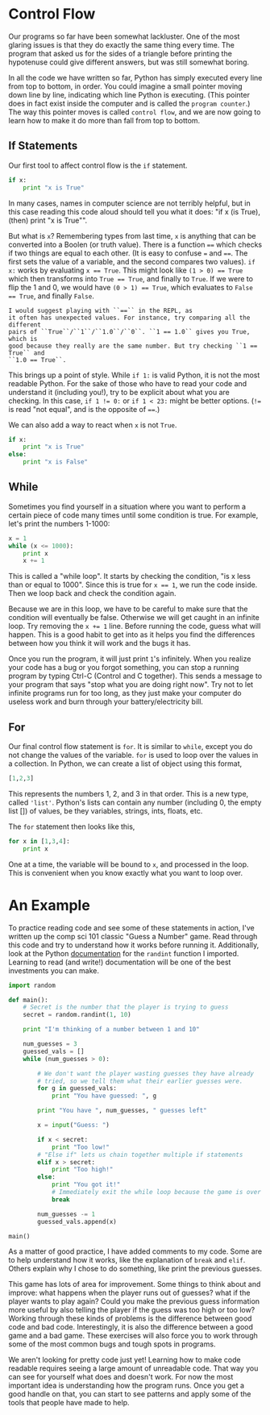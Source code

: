 # Control Flow

Our programs so far have been somewhat lackluster. One of the most glaring
issues is that they do exactly the same thing every time. The program that
asked us for the sides of a triangle before printing the hypotenuse could give
different answers, but was still somewhat boring.

In all the code we have written so far, Python has simply executed every line
from top to bottom, in order. You could imagine a small pointer moving down line
by line, indicating which line Python is executing. (This pointer does in fact
exist inside the computer and is called the ``program counter``.) The way this
pointer moves is called ``control flow``, and we are now going to learn how to
make it do more than fall from top to bottom.

## If Statements

Our first tool to affect control flow is the ``if`` statement.

```python
if x:
    print "x is True"
```

In many cases, names in computer science are not terribly helpful, but in this
case reading this code aloud should tell you what it does: "if x (is True),
(then) print "x is True"".

But what is ``x``? Remembering types from last time, ``x`` is anything that
can be converted into a Boolen (or truth value). There is a function ``==``
which checks if two things are equal to each other. (It is easy to confuse
``=`` and ``==``. The first sets the value of a variable, and the second
compares two values). ``if x:`` works by evaluating ``x == True``. This might
look like ``(1 > 0) == True`` which then transforms into ``True == True``, and
finally to ``True``. If we were to flip the 1 and 0, we would have ``(0 > 1)
== True``, which evaluates to ``False == True``, and finally ``False``.

```note
I would suggest playing with ``==`` in the REPL, as
it often has unexpected values. For instance, try comparing all the different
pairs of ``True``/``1``/``1.0``/``0``. ``1 == 1.0`` gives you True, which is
good because they really are the same number. But try checking ``1 == True`` and
``1.0 == True``.
```

This brings up a point of style. While ``if 1:`` is valid Python, it is not
the most readable Python. For the sake of those who have to read your code and
understand it (including you!), try to be explicit about what you are checking.
In this case, ``if 1 != 0:`` or ``if 1 < 23:`` might be better options. (``!=``
is read "not equal", and is the opposite of ``==``.)

We can also add a way to react when ``x`` is not ``True``.

```python
if x:
    print "x is True"
else:
    print "x is False"
```

## While

Sometimes you find yourself in a situation where you want to perform a certain
piece of code many times until some condition is true. For example, let's print
the numbers 1-1000:

```python
x = 1
while (x <= 1000):
    print x
    x += 1
```

This is called a "while loop". It starts by checking the condition, "is x less
than or equal to 1000". Since this is true for ``x == 1``, we run the code
inside. Then we loop back and check the condition again.

Because we are in this loop, we have to be careful to make sure that the
condition will eventually be false. Otherwise we will get caught in an infinite
loop. Try removing the ``x += 1`` line. Before running the code, guess what will
happen. This is a good habit to get into as it helps you find the differences
between how you think it will work and the bugs it has.

Once you run the program, it will just print ``1``'s infinitely. When you
realize your code has a bug or you forgot something, you can stop a running
program by typing Ctrl-C (Control and C together). This sends a message to
your program that says "stop what you are doing right now". Try not to let
infinite programs run for too long, as they just make your computer do useless
work and burn through your battery/electricity bill.

## For

Our final control flow statement is ``for``. It is similar to ``while``, except
you do not change the values of the variable. ``for`` is used to loop over the
values in a collection. In Python, we can create a list of object using this
format,

```python
[1,2,3]
```

This represents the numbers 1, 2, and 3 in that order. This is a new type,
called ``'list'``. Python's lists can contain any number (including 0, the
empty list []) of values, be they variables, strings, ints, floats, etc.

The ``for`` statement then looks like this,

```python
for x in [1,3,4]:
    print x
```

One at a time, the variable will be bound to ``x``, and processed in the loop.
This is convenient when you know exactly what you want to loop over.

# An Example

To practice reading code and see some of these statements in action, I've
written up the comp sci 101 classic "Guess a Number" game. Read through this
code and try to understand how it works before running it. Additionally, look
at the Python
[documentation](https://docs.python.org/2/library/random.html#random.randint)
for the ``randint`` function I imported. Learning to read (and write!)
documentation will be one of the best investments you can make.

```python
import random

def main():
    # Secret is the number that the player is trying to guess
    secret = random.randint(1, 10)

    print "I'm thinking of a number between 1 and 10"

    num_guesses = 3
    guessed_vals = []
    while (num_guesses > 0):

        # We don't want the player wasting guesses they have already
        # tried, so we tell them what their earlier guesses were.
        for g in guessed_vals:
            print "You have guessed: ", g

        print "You have ", num_guesses, " guesses left"

        x = input("Guess: ")

        if x < secret:
            print "Too low!"
        # "Else if" lets us chain together multiple if statements
        elif x > secret:
            print "Too high!"
        else:
            print "You got it!"
            # Immediately exit the while loop because the game is over
            break

        num_guesses -= 1
        guessed_vals.append(x)

main()
```

As a matter of good practice, I have added comments to my code. Some are to
help understand how it works, like the explanation of ``break`` and ``elif``.
Others explain why I chose to do something, like print the previous guesses.

This game has lots of area for improvement. Some things to think about and
improve: what happens when the player runs out of guesses? what if the player
wants to play again? Could you make the previous guess information more useful
by also telling the player if the guess was too high or too low? Working through
these kinds of problems is the difference between good code and bad code.
Interestingly, it is also the difference between a good game and a bad game.
These exercises will also force you to work through some of the most common bugs
and tough spots in programs.

We aren't looking for pretty code just yet! Learning how to make code readable
requires seeing a large amount of unreadable code. That way you can see for
yourself what does and doesn't work. For now the most important idea is
understanding how the program runs. Once you get a good handle on that, you can
start to see patterns and apply some of the tools that people have made to help.
